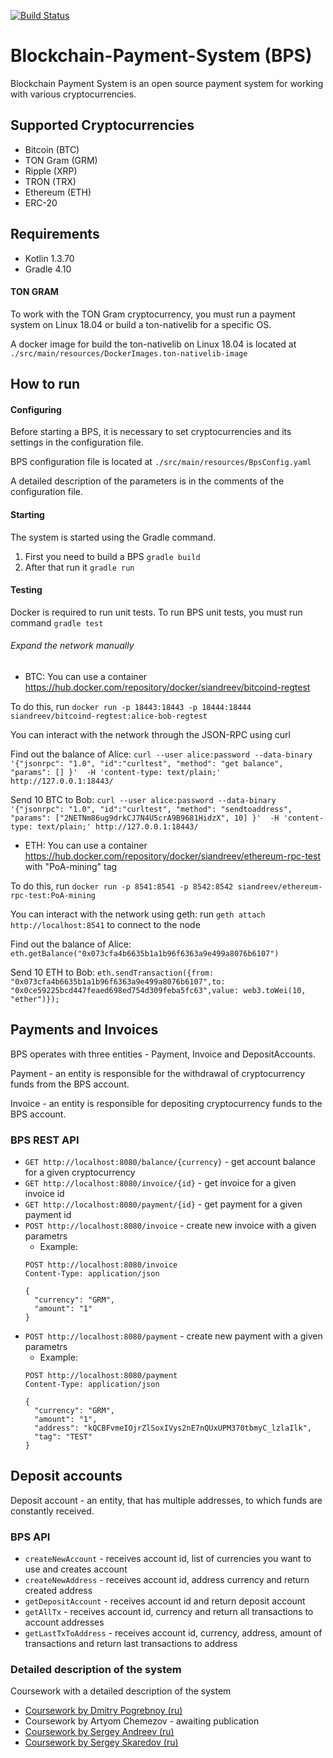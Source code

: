 [![Build Status](https://travis-ci.com/dsx-tech/Blockchain-Payment-System.svg?branch=master)](https://travis-ci.com/dsx-tech/Blockchain-Payment-System)

# Blockchain-Payment-System (BPS)
Blockchain Payment System is an open source payment system
 for working with various cryptocurrencies.

## Supported Cryptocurrencies
- Bitcoin (BTC)
- TON Gram (GRM)
- Ripple (XRP)
- TRON (TRX)
- Ethereum (ETH)
- ERC-20


## Requirements

- Kotlin 1.3.70
- Gradle 4.10

#### TON GRAM
To work with the TON Gram cryptocurrency,
 you must run a payment system on Linux 18.04
  or build a ton-nativelib for a specific OS.
  
A docker image for build the ton-nativelib on Linux 18.04 is located at
```./src/main/resources/DockerImages.ton-nativelib-image```
## How to run
#### Сonfiguring
Before starting a BPS, it is necessary
 to set cryptocurrencies and its settings in the 
 configuration file. 
 
 BPS configuration file is located at 
 ``./src/main/resources/BpsConfig.yaml``
 
 A detailed description of the parameters is in the comments of the configuration file.

#### Starting
The system is started using the Gradle command.
1. First you need to build a BPS 
```gradle build```
2. After that run it
```gradle run```

#### Testing
Docker is required to run unit tests.
To run BPS unit tests, you must run command ``gradle test``

###### Expand the network manually

- BTC:
You can use a container https://hub.docker.com/repository/docker/siandreev/bitcoind-regtest

To do this, run ``docker run -p 18443:18443 -p 18444:18444 siandreev/bitcoind-regtest:alice-bob-regtest``

You can interact with the network through the JSON-RPC using curl

Find out the balance of Alice: ``curl --user alice:password --data-binary '{"jsonrpc": "1.0", "id":"curltest", "method": "get
               balance", "params": [] }'  -H 'content-type: text/plain;' http://127.0.0.1:18443/``
               
Send 10 BTC to Bob: ``curl --user alice:password --data-binary '{"jsonrpc": "1.0", "id":"curltest", "method": "sendtoaddress", "params": ["2NETNm86ug9drkCJ7N4U5crA9B9681HidzX", 10] }'  -H 'content-type: text/plain;' http://127.0.0.1:18443/``

- ETH: You can use a container https://hub.docker.com/repository/docker/siandreev/ethereum-rpc-test with "PoA-mining" tag

To do this, run ``docker run -p 8541:8541 -p 8542:8542 siandreev/ethereum-rpc-test:PoA-mining``

You can interact with the network using geth: run ``geth attach http://localhost:8541`` to connect to the node

Find out the balance of Alice: ``eth.getBalance("0x073cfa4b6635b1a1b96f6363a9e499a8076b6107")``

Send 10 ETH to Bob: ``eth.sendTransaction({from: "0x073cfa4b6635b1a1b96f6363a9e499a8076b6107",to: "0x0ce59225bcd447feaed698ed754d309feba5fc63",value: web3.toWei(10, "ether")});``

## Payments and Invoices
BPS operates with three
 entities - Payment, Invoice and DepositAccounts.

Payment - an entity is responsible for the withdrawal of cryptocurrency funds from the BPS account. 

Invoice - an entity is responsible for depositing cryptocurrency funds to the BPS account.
### BPS REST API
- ```GET http://localhost:8080/balance/{currency}``` - get account balance for a given cryptocurrency
- ```GET http://localhost:8080/invoice/{id}``` - get invoice for a given invoice id
- ```GET http://localhost:8080/payment/{id}``` - get payment for a given payment id
- ```POST http://localhost:8080/invoice``` - create new invoice with a given parametrs
    - Example: 
    ```
    POST http://localhost:8080/invoice
    Content-Type: application/json
   
    {
      "currency": "GRM",
      "amount": "1"
    }
    ```
- ```POST http://localhost:8080/payment``` - create new payment with a given parametrs
    - Example:
    ```
    POST http://localhost:8080/payment
    Content-Type: application/json
    
    {
      "currency": "GRM",
      "amount": "1",
      "address": "kQCBFvmeIOjrZlSoxIVys2nE7nQUxUPM370tbmyC_lzlaIlk",
      "tag": "TEST"
    }
    ```

## Deposit accounts
Deposit account - an entity, that has multiple addresses, to which funds are constantly received.
### BPS API
- ```createNewAccount``` - receives account id, list of currencies you want to use and creates account
- ```createNewAddress``` - receives account id, address currency and return created address
- ```getDepositAccount``` - receives account id and return deposit account
- ```getAllTx``` - receives account id, currency and return all transactions to account addresses
- ```getLastTxToAddress``` - receives account id, currency, address, amount of transactions and return last transactions to address

### Detailed description of the system
Coursework with a detailed description of the system
- [Coursework by Dmitry Pogrebnoy (ru)](http://se.math.spbu.ru/SE/YearlyProjects/vesna-2020/pi/Pogrebnoy-report.pdf)
- Coursework by Artyom Chemezov - awaiting publication
- [Coursework by Sergey Andreev (ru)](https://oops.math.spbu.ru/SE/YearlyProjects/vesna-2020/YearlyProjects/vesna-2020/mo-3rd-course/S.Andreev-report.pdf)
- [Coursework by Sergey Skaredov (ru)](http://se.math.spbu.ru/SE/YearlyProjects/spring-2019/371/Skaredov-report.pdf)

